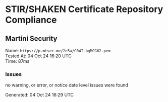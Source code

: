 # STIR/SHAKEN Certificate Repository Compliance

## Martini Security

Name: `https://p.mtsec.me/2e5a/C04I-bgMCG62.pem`\
Tested At: 04 Oct 24 16:20 UTC\
Time: 87ms

### Issues

no warning, or error, or notice date level issues were found

Generated: 04 Oct 24 16:29 UTC